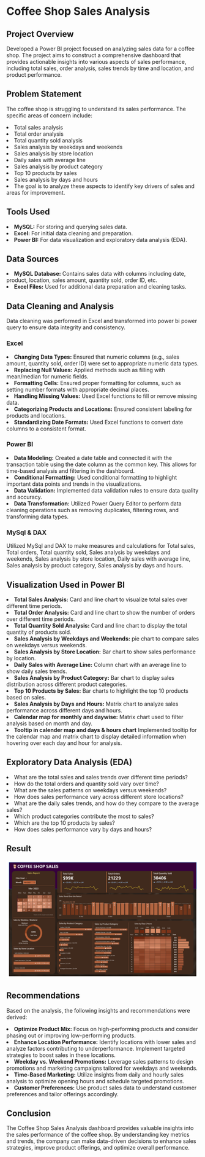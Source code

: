 
# Coffee Shop Sales Analysis

## Project Overview
Developed a Power BI project focused on analyzing sales data for a coffee shop. The project aims to construct a comprehensive dashboard that provides actionable insights into various aspects of sales performance, including total sales, order analysis, sales trends by time and location, and product performance.

## Problem Statement
The coffee shop is struggling to understand its sales performance. The specific areas of concern include:
<li>Total sales analysis</li>
<li>Total order analysis</li>
<li>Total quantity sold analysis</li>
<li>Sales analysis by weekdays and weekends</li>
<li>Sales analysis by store location</li>
<li>Daily sales with average line</li>
<li>Sales analysis by product category</li>
<li>Top 10 products by sales</li>
<li>Sales analysis by days and hours</li>
<li>The goal is to analyze these aspects to identify key drivers of sales and areas for improvement.</li>

## Tools Used
<li><b>MySQL:</b> For storing and querying sales data.</li>
<li><b>Excel:</b> For initial data cleaning and preparation.</li>
<li><b>Power BI:</b> For data visualization and exploratory data analysis (EDA).</li>

## Data Sources
<li><b>MySQL Database:</b> Contains sales data with columns including date, product, location, sales amount, quantity sold, order ID, etc.</li>
<li><b>Excel Files:</b> Used for additional data preparation and cleaning tasks.</li>

## Data Cleaning and Analysis
Data cleaning was performed in Excel and transformed into power bi power query to ensure data integrity and consistency.

### Excel
<li><b>Changing Data Types:</b> Ensured that numeric columns (e.g., sales amount, quantity sold, order ID) were set to appropriate numeric data types.</li>
<li><b>Replacing Null Values:</b> Applied methods such as filling with mean/median for numeric fields.</li>
<li><b>Formatting Cells:</b> Ensured proper formatting for columns, such as setting number formats with appropriate decimal places.</li>
<li><b>Handling Missing Values:</b> Used Excel functions to fill or remove missing data.</li>
<li><b>Categorizing Products and Locations:</b> Ensured consistent labeling for products and locations.</li>
<li><b>Standardizing Date Formats:</b> Used Excel functions to convert date columns to a consistent format.</li>

### Power BI
<li><b>Data Modeling:</b> Created a date table and connected it with the transaction table using the date column as the common key. This allows for time-based analysis and filtering in the dashboard.</li>
<li><b>Conditional Formatting:</b> Used conditional formatting to highlight important data points and trends in the visualizations.</li>
<li><b>Data Validation:</b> Implemented data validation rules to ensure data quality and accuracy.</li>
<li><b>Data Transformation:</b> Utilized Power Query Editor to perform data cleaning operations such as removing duplicates, filtering rows, and transforming data types.</li>

### MySql & DAX
Utilized MySql and DAX to make measures and calculations for Total sales, Total orders, Total quantity sold, Sales analysis by weekdays and weekends, Sales analysis by store location, Daily sales with average line, Sales analysis by product category, Sales analysis by days and hours.

## Visualization Used in Power BI
<li><b>Total Sales Analysis:</b> Card and line chart to visualize total sales over different time periods.</li>
<li><b>Total Order Analysis:</b> Card and line chart to show the number of orders over different time periods.</li>
<li><b>Total Quantity Sold Analysis:</b> Card and line chart to display the total quantity of products sold.</li>
<li><b>Sales Analysis by Weekdays and Weekends:</b> pie chart to compare sales on weekdays versus weekends.</li>
<li><b>Sales Analysis by Store Location:</b> Bar chart to show sales performance by location.</li>
<li><b>Daily Sales with Average Line:</b> Column chart with an average line to show daily sales trends.</li>
<li><b>Sales Analysis by Product Category:</b> Bar chart to display sales distribution across different product categories.</li>
<li><b>Top 10 Products by Sales:</b> Bar charts to highlight the top 10 products based on sales.</li>
<li><b>Sales Analysis by Days and Hours:</b> Matrix chart to analyze sales performance across different days and hours.</li>
<li><b>Calendar map for monthly and daywise:</b> Matrix chart used to filter analysis based on month and day.</li>
<li><b>Tooltip in calender map and days & hours chart</b> Implemented tooltip for the calendar map and matrix chart to display detailed information when hovering over each day and hour for analysis.</li>

## Exploratory Data Analysis (EDA)
<li>What are the total sales and sales trends over different time periods?</li>
<li>How do the total orders and quantity sold vary over time?</li>
<li>What are the sales patterns on weekdays versus weekends?</li>
<li>How does sales performance vary across different store locations?</li>
<li>What are the daily sales trends, and how do they compare to the average sales?</li>
<li>Which product categories contribute the most to sales?</li>
<li>Which are the top 10 products by sales?</li>
<li>How does sales performance vary by days and hours?</li>

## Result
![image](https://github.com/Jeelpatel192/Coffee-Shop-Sales-Analysis/blob/main/Dashboard.png)

## Recommendations
Based on the analysis, the following insights and recommendations were derived:
<li><b>Optimize Product Mix:</b> Focus on high-performing products and consider phasing out or improving low-performing products.</li>
<li><b>Enhance Location Performance:</b> Identify locations with lower sales and analyze factors contributing to underperformance. Implement targeted strategies to boost sales in these locations.</li>
<li><b>Weekday vs. Weekend Promotions:</b> Leverage sales patterns to design promotions and marketing campaigns tailored for weekdays and weekends.</li>
<li><b>Time-Based Marketing:</b> Utilize insights from daily and hourly sales analysis to optimize opening hours and schedule targeted promotions.</li>
<li><b>Customer Preferences:</b> Use product sales data to understand customer preferences and tailor offerings accordingly.</li>

## Conclusion
The Coffee Shop Sales Analysis dashboard provides valuable insights into the sales performance of the coffee shop. By understanding key metrics and trends, the company can make data-driven decisions to enhance sales strategies, improve product offerings, and optimize overall performance.

